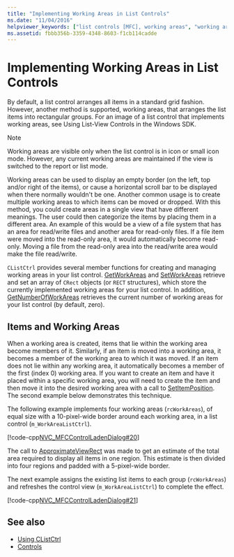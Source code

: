 ```yaml
---
title: "Implementing Working Areas in List Controls"
ms.date: "11/04/2016"
helpviewer_keywords: ["list controls [MFC], working areas", "working areas in list control [MFC]"]
ms.assetid: fbbb356b-3359-4348-8603-f1cb114cadde
---
```

# Implementing Working Areas in List Controls

By default, a list control arranges all items in a standard grid fashion. However, another method is supported, working areas, that arranges the list items into rectangular groups. For an image of a list control that implements working areas, see Using List-View Controls in the Windows SDK.

> [!NOTE]
>  Working areas are visible only when the list control is in icon or small icon mode. However, any current working areas are maintained if the view is switched to the report or list mode.

Working areas can be used to display an empty border (on the left, top and/or right of the items), or cause a horizontal scroll bar to be displayed when there normally wouldn't be one. Another common usage is to create multiple working areas to which items can be moved or dropped. With this method, you could create areas in a single view that have different meanings. The user could then categorize the items by placing them in a different area. An example of this would be a view of a file system that has an area for read/write files and another area for read-only files. If a file item were moved into the read-only area, it would automatically become read-only. Moving a file from the read-only area into the read/write area would make the file read/write.

`CListCtrl` provides several member functions for creating and managing working areas in your list control. [GetWorkAreas](../mfc/reference/clistctrl-class.md#getworkareas) and [SetWorkAreas](../mfc/reference/clistctrl-class.md#setworkareas) retrieve and set an array of `CRect` objects (or `RECT` structures), which store the currently implemented working areas for your list control. In addition, [GetNumberOfWorkAreas](../mfc/reference/clistctrl-class.md#getnumberofworkareas) retrieves the current number of working areas for your list control (by default, zero).

## Items and Working Areas

When a working area is created, items that lie within the working area become members of it. Similarly, if an item is moved into a working area, it becomes a member of the working area to which it was moved. If an item does not lie within any working area, it automatically becomes a member of the first (index 0) working area. If you want to create an item and have it placed within a specific working area, you will need to create the item and then move it into the desired working area with a call to [SetItemPosition](../mfc/reference/clistctrl-class.md#setitemposition). The second example below demonstrates this technique.

The following example implements four working areas (`rcWorkAreas`), of equal size with a 10-pixel-wide border around each working area, in a list control (`m_WorkAreaListCtrl`).

[!code-cpp[NVC_MFCControlLadenDialog#20](../mfc/codesnippet/cpp/implementing-working-areas-in-list-controls_1.cpp)]

The call to [ApproximateViewRect](../mfc/reference/clistctrl-class.md#approximateviewrect) was made to get an estimate of the total area required to display all items in one region. This estimate is then divided into four regions and padded with a 5-pixel-wide border.

The next example assigns the existing list items to each group (`rcWorkAreas`) and refreshes the control view (`m_WorkAreaListCtrl`) to complete the effect.

[!code-cpp[NVC_MFCControlLadenDialog#21](../mfc/codesnippet/cpp/implementing-working-areas-in-list-controls_2.cpp)]

## See also

- [Using CListCtrl](../mfc/using-clistctrl.md)
- [Controls](../mfc/controls-mfc.md)
